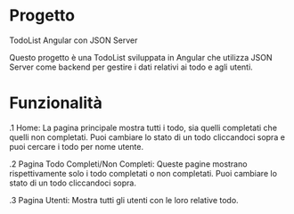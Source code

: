# Progetto

TodoList Angular con JSON Server

Questo progetto è una TodoList sviluppata in Angular che utilizza JSON Server come backend per gestire i dati relativi ai todo e agli utenti.

# Funzionalità

.1 Home: La pagina principale mostra tutti i todo, sia quelli completati che quelli non completati. Puoi cambiare lo stato di un todo cliccandoci sopra e puoi cercare i todo per nome utente.

.2 Pagina Todo Completi/Non Completi: Queste pagine mostrano rispettivamente solo i todo completati o non completati. Puoi cambiare lo stato di un todo cliccandoci sopra.

.3 Pagina Utenti: Mostra tutti gli utenti con le loro relative todo.
    